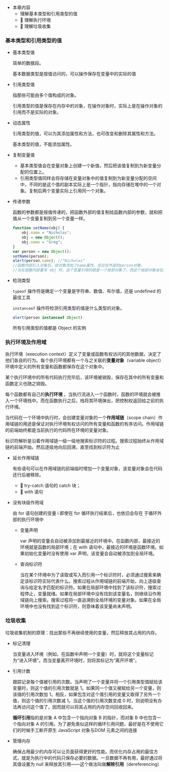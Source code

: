 * 本章内容
  *  理解基本类型和引用类型的值
  *   理解执行环境
  *   理解垃圾收集

### 基本类型和引用类型的值

* 基本类型值

  简单的数据段。

  基本数据类型是按值访问的，可以操作保存在变量中的实际的值

* 引用类型值

  指那些可能由多个值构成的对象。

  引用类型的值是保存在内存中的对象，在操作对象时，实际上是在操作对象的引用而不是实际的对象。

* 动态属性

  引用类型的值，可以为其添加属性和方法，也可改变和删除其属性和方法。

  基本类型的值，不能添加属性。

* 复制变量值

  * 基本类型值会在变量对象上创建一个新值，然后把该值复制到为新变量分配的位置上。
  * 引用类型值同样会将存储在变量对象中的值复制到为新变量分配的空间中，不同的是这个值的副本实际上是一个指针，指向存储在堆中的一个对象。复制后两个变量实际上引用同一个对象。

* 传递参数

  函数的参数都是按值传递的，把函数外部的值复制给函数内部的参数，就和把值从一个变量复制到另一个变量一样。

  ```javascript
  function setName(obj) {
      obj.name = "Nicholas";
      obj = new Object();
      obj.name = "Greg";
  }
  var person = new Object();
  setName(person);
  alert(person.name); //"Nicholas"
  //函数内部引入对象后，给对象添加了name属性，反应在外部的person对象。
  //当在函数内部重写 obj 时，这个变量引用的就是一个局部对象了。而这个局部对象会在函数执行完毕后立即被销毁检测类型
  ```

* 检测类型

  `typeof` 操作符是确定一个变量是字符串、数值、布尔值，还是 undefined 的最佳工具

  `instanceof` 操作符检测引用类型的值是什么类型的对象。

  ```javascript
  alert(person instanceof Object)
  ```

  所有引用类型的值都是 Object 的实例

### 执行环境及作用域

执行环境（execution context）定义了变量或函数有权访问的其他数据，决定了他们各自的行为。每个执行环境都有一个与之关联的**变量对象**（variable object）环境中定义的所有变量和函数都保存在这个对象中。

某个执行环境中的所有代码执行完毕后，该环境被销毁，保存在其中的所有变量和函数定义也随之销毁。

每个函数都有自己的**执行环境** 。当执行流进入一个函数时，函数的环境就会被推入一个环境栈中。而在函数执行之后，栈将其环境弹出，把控制权返回给之前的执行环境。

当代码在一个环境中执行时，会创建变量对象的一个**作用域链**（scope chain）作用域链的用途是保证对执行环境有权访问的所有变量和函数的有序访问。作用域链的前端始终都是当前执行的代码所在环境的变量对象。

标识符解析是沿着作用域链一级一级地搜索标识符的过程。搜索过程始终从作用域链的前端开始，然后逐级地向后回溯，直至找到标识符为止

* 延长作用域链

  有些语句可以在作用域链的前端临时增加一个变量对象，该变量对象会在代码还行后被移除。

  *  try-catch 语句的 catch 块；
  *  with 语句

* 没有块级作用域

  由 for 语句创建的变量 i 即使在 for 循环执行结束后，也依旧会存在
  于循环外部的执行环境中

  * 变量声明

    var 声明的变量会自动被添加到最接近的环境中。在函数内部，最接近的环境就是函数的局部环境；在 with 语句中，最接近的环境是函数环境。如果初始化变量时没有使用 var 声明，该变量会自动被添加到全局环境。

  * 查询标识符

    当在某个环境中为了读取或写入而引用一个标识符时，必须通过搜索来确定该标识符实际代表什么。搜索过程从作用域链的前端开始，向上逐级查询与给定名字匹配的标识符。如果在局部环境中找到了该标识符，搜索过程停止，变量就绪。如果在局部环境中没有找到该变量名，则继续沿作用域链向上搜索。搜索过程将一直追溯到全局环境的变量对象。如果在全局环境中也没有找到这个标识符，则意味着该变量尚未声明。

### 垃圾收集

垃圾收集机制的原理：找出那些不再继续使用的变量，然后释放其占用的内存。

* 标记清理

  当变量进入环境（例如，在函数中声明一个变量）时，就将这个变量标记为“进入环境”。而当变量离开环境时，则将其标记为“离开环境”。

* 引用计数

  跟踪记录每个值被引用的次数。当声明了一个变量并将一个引用类型值赋给该变量时，则这个值的引用次数就是 1。如果同一个值又被赋给另一个变量，则该值的引用次数加 1。相反，如果包含对这个值引用的变量又取得了另外一个值，则这个值的引用次数减 1。当这个值的引用次数变成 0 时，则说明没有办法再访问这个值了，因而就可以将其占用的内存空间回收回来。

  **循环引用**指的是对象 A 中包含一个指向对象 B 的指针，而对象 B 中也包含一个指向对象 A 的引用。为了避免类似这样的循环引用问题，最好是在不使用它们的时候手工断开原生 JavaScript 对象与DOM 元素之间的连接

* 管理内存

  确保占用最少的内存可以让页面获得更好的性能。而优化内存占用的最佳方式，就是为执行中的代码只保存必要的数据。一旦数据不再有用，最好通过将其值设置为 null 来释放其引用——这个做法叫做**解除引用**（dereferencing）